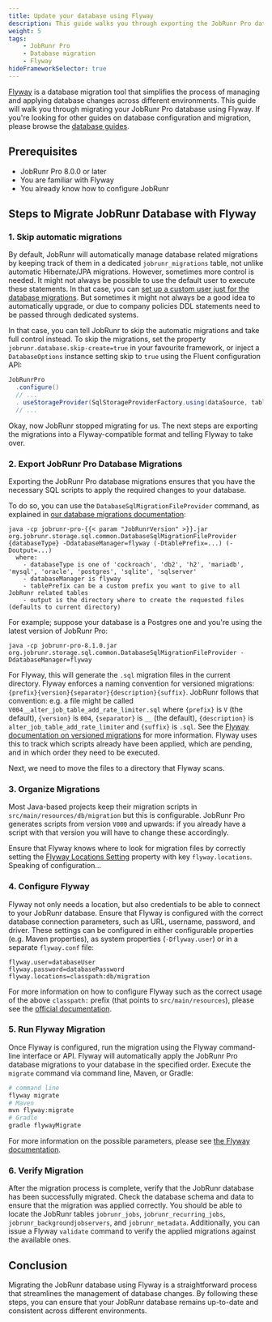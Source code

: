 ```yaml
---
title: Update your database using Flyway
description: This guide walks you through exporting the JobRunr Pro database migrations, allowing you to seamlessly integrate them into your Flyway migrations. By following these steps, you'll be able to execute the migrations through Flyway effortlessly.
weight: 5
tags:
    - JobRunr Pro
    - Database migration
    - Flyway
hideFrameworkSelector: true
---
```


[Flyway](https://flywaydb.org/) is a database migration tool that simplifies the process of managing and applying database changes across different environments. This guide will walk you through migrating your JobRunr Pro database using Flyway. If you're looking for other guides on database configuration and migration, please browse the [database guides](/guides/database/).

## Prerequisites

- JobRunr Pro 8.0.0 or later
- You are familiar with Flyway
- You already know how to configure JobRunr

## Steps to Migrate JobRunr Database with Flyway

### 1. Skip automatic migrations

By default, JobRunr will automatically manage database related migrations by keeping track of them in a dedicated `jobrunr_migrations` table, not unlike automatic Hibernate/JPA migrations. However, sometimes more control is needed. It might not always be possible to use the default user to execute these statements. In that case, you can [set up a custom user just for the database migrations](/en/documentation/pro/database-migrations/#setup-a-custom-user-only-for-the-database-migrations). But sometimes it might not always be a good idea to automatically upgrade, or due to company policies DDL statements need to be passed through dedicated systems. 


In that case, you can tell JobRunr to skip the automatic migrations and take full control instead. To skip the migrations, set the property `jobrunr.database.skip-create=true` in your favourite framework, or inject a `DatabaseOptions` instance setting skip to `true` using the Fluent configuration API:

```java
JobRunrPro
  .configure()
  // ...
  . useStorageProvider(SqlStorageProviderFactory.using(dataSource, tablePrefix, new DatabaseOptions(true)))
  // ...
```

Okay, now JobRunr stopped migrating for us. The next steps are exporting the migrations into a Flyway-compatible format and telling Flyway to take over.


### 2. Export JobRunr Pro Database Migrations

Exporting the JobRunr Pro database migrations ensures that you have the necessary SQL scripts to apply the required changes to your database.

To do so, you can use the `DatabaseSqlMigrationFileProvider` command, as explained in [our database migrations documentation](/en/documentation/pro/database-migrations/):

```
java -cp jobrunr-pro-{{< param "JobRunrVersion" >}}.jar org.jobrunr.storage.sql.common.DatabaseSqlMigrationFileProvider {databaseType} -DdatabaseManager=flyway (-DtablePrefix=...) (-Doutput=...)
  where:
    - databaseType is one of 'cockroach', 'db2', 'h2', 'mariadb', 'mysql', 'oracle', 'postgres', 'sqlite', 'sqlserver'
    - databaseManager is flyway
    - tablePrefix can be a custom prefix you want to give to all JobRunr related tables 
    - output is the directory where to create the requested files (defaults to current directory)
```

For example; suppose your database is a Postgres one and you're using the latest version of JobRunr Pro:

```
java -cp jobrunr-pro-8.1.0.jar org.jobrunr.storage.sql.common.DatabaseSqlMigrationFileProvider -DdatabaseManager=flyway
```

For Flyway, this will generate the `.sql` migration files in the current directory. Flyway enforces a naming convention for versioned migrations: `{prefix}{version}{separator}{description}{suffix}`. JobRunr follows that convention: e.g. a file might be called `V004__alter_job_table_add_rate_limiter.sql` where `{prefix}` is `V` (the default), `{version}` is `004`, `{separator}` is `__` (the default), `{description}` is `alter_job_table_add_rate_limiter` and `{suffix}` is `.sql`. See the [Flyway documentation on versioned migrations](https://documentation.red-gate.com/fd/versioned-migrations-273973333.html) for more information. Flyway uses this to track which scripts already have been applied, which are pending, and in which order they need to be executed.

Next, we need to move the files to a directory that Flyway scans.

### 3. Organize Migrations

Most Java-based projects keep their migration scripts in `src/main/resources/db/migration` but this is configurable. JobRunr Pro generates scripts from version `V000` and upwards: if you already have a script with that version you will have to change these accordingly.

Ensure that Flyway knows where to look for migration files by correctly setting the [Flyway Locations Setting](https://documentation.red-gate.com/flyway/reference/configuration/flyway-namespace/flyway-locations-setting) property with key `flyway.locations`. Speaking of configuration... 

### 4. Configure Flyway

Flyway not only needs a location, but also credentials to be able to connect to your JobRunr database. Ensure that Flyway is configured with the correct database connection parameters, such as URL, username, password, and driver. These settings can be configured in either configurable properties (e.g. Maven properties), as system properties (`-Dflyway.user`) or in a separate `flyway.conf` file:

```
flyway.user=databaseUser
flyway.password=databasePassword
flyway.locations=classpath:db/migration
````

For more information on how to configure Flyway such as the correct usage of the above `classpath:` prefix (that points to `src/main/resources`), please see the [official documentation](https://documentation.red-gate.com/flyway/reference/configuration/flyway-namespace/flyway-locations-setting).

### 5. Run Flyway Migration

Once Flyway is configured, run the migration using the Flyway command-line interface or API. Flyway will automatically apply the JobRunr Pro database migrations to your database in the specified order. Execute the `migrate` command via command line, Maven, or Gradle:

```sh
# command line
flyway migrate
# Maven
mvn flyway:migrate
# Gradle
gradle flywayMigrate
```

For more information on the possible parameters, please see [the Flyway documentation](https://documentation.red-gate.com/fd/migrate-277578887.html).

### 6. Verify Migration

After the migration process is complete, verify that the JobRunr database has been successfully migrated. Check the database schema and data to ensure that the migration was applied correctly. You should be able to locate the JobRunr tables `jobrunr_jobs`, `jobrunr_recurring_jobs`, `jobrunr_backgroundjobservers`, and `jobrunr_metadata`. Additionally, you can issue a Flyway `validate` command to verify the applied migrations against the available ones. 

## Conclusion

Migrating the JobRunr database using Flyway is a straightforward process that streamlines the management of database changes. By following these steps, you can ensure that your JobRunr database remains up-to-date and consistent across different environments.
